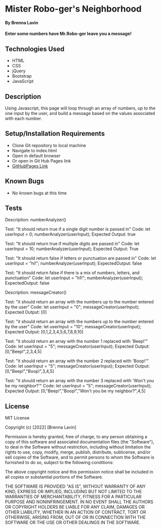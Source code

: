 # Mister Robo-ger's Neighborhood

#### By Brenna Lavin

#### Enter some numbers have Mr.Robo-ger leave you a message!

## Technologies Used

* HTML
* CSS
* jQuery
* Bootstrap
* JavaScript

## Description

Using Javascript, this page will loop through an array of numbers, up to the one input by the user, and build a message based on the values associated with each number.

## Setup/Installation Requirements

* Clone Git repository to local machine
* Navigate to index.html
* Open in default browser
* Or open in Git Hub Pages link
* [GitHubPages Link]("http://www.google.com")

## Known Bugs

* No known bugs at this time

## Tests

Description: numberAnalyzer()

Test: "It should return true if a single digit number is passed in"
Code:
let userInput = 0;
numberAnalyzer(userInput);
Expected Output:
true

Test: "It should return true if multiple digits are passed in"
Code:
let userInput = 10;
numberAnalyzer(userInput);
Expected Output:
True

Test: "It should return false if letters or punctuation are passed in"
Code:
let userInput = "hi!";
numberAnalyzer(userInput);
ExpectedOutput:
false

Test: "It should return false if there is a mix of numbers, letters, and punctuation"
Code:
let userInput = "h1!";
numberAnalyzer(userInput);
ExpectedOutput:
false

Description: messageCreator()

Test: "it should return an array with the numbers up to the number entered by the user"
Code:
let userInput = "0";
messageCreator(userInput);
Expected Output:
[0]

Test: "it should return an array with the numbers up to the number entered by the user"
Code:
let userInput = "10";
messageCreator(userInput);
Expected Output:
[0,1,2,3,4,5,6,7,8,9,10]

Test: "it should return an array with the number 1 replaced with 'Beep!'"
Code:
let userInput = "5";
messageCreator(userInput);
Expected Output:
[0,"Beep!",2,3,4,5]

Test: "it should return an array with the number 2 replaced with 'Boop!'"
Code:
let userInput = "5";
messageCreator(userInput);
Expected Output:
[0,"Beep!","Boop!",3,4,5]

Test: "it should return an array with the number 3 replaced with 'Won't you be my neighbor?'"
Code:
let userInput = "5";
messageCreator(userInput);
Expected Output:
[0,"Beep!","Boop!","Won't you be my neighbor?",4,5]
## License

MIT License

Copyright (c) [2022] [Brenna Lavin]

Permission is hereby granted, free of charge, to any person obtaining a copy
of this software and associated documentation files (the "Software"), to deal
in the Software without restriction, including without limitation the rights
to use, copy, modify, merge, publish, distribute, sublicense, and/or sell
copies of the Software, and to permit persons to whom the Software is
furnished to do so, subject to the following conditions:

The above copyright notice and this permission notice shall be included in all
copies or substantial portions of the Software.

THE SOFTWARE IS PROVIDED "AS IS", WITHOUT WARRANTY OF ANY KIND, EXPRESS OR
IMPLIED, INCLUDING BUT NOT LIMITED TO THE WARRANTIES OF MERCHANTABILITY,
FITNESS FOR A PARTICULAR PURPOSE AND NONINFRINGEMENT. IN NO EVENT SHALL THE
AUTHORS OR COPYRIGHT HOLDERS BE LIABLE FOR ANY CLAIM, DAMAGES OR OTHER
LIABILITY, WHETHER IN AN ACTION OF CONTRACT, TORT OR OTHERWISE, ARISING FROM,
OUT OF OR IN CONNECTION WITH THE SOFTWARE OR THE USE OR OTHER DEALINGS IN THE
SOFTWARE.

